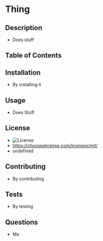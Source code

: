 # Thing
  ## Description
  - Does stuff
  ## Table of Contents
  ## Installation
  - By installing it
  ## Usage
  - Does Stuff
  ## License
  - ![License](https://img.shields.io/badge/License-Yes-lightblue.svg)
  - https://choosealicense.com/licenses/mit/
  - undefined
  ## Contributing
  - By contributing
  ## Tests
  - By testing
  ## Questions
  - Me
